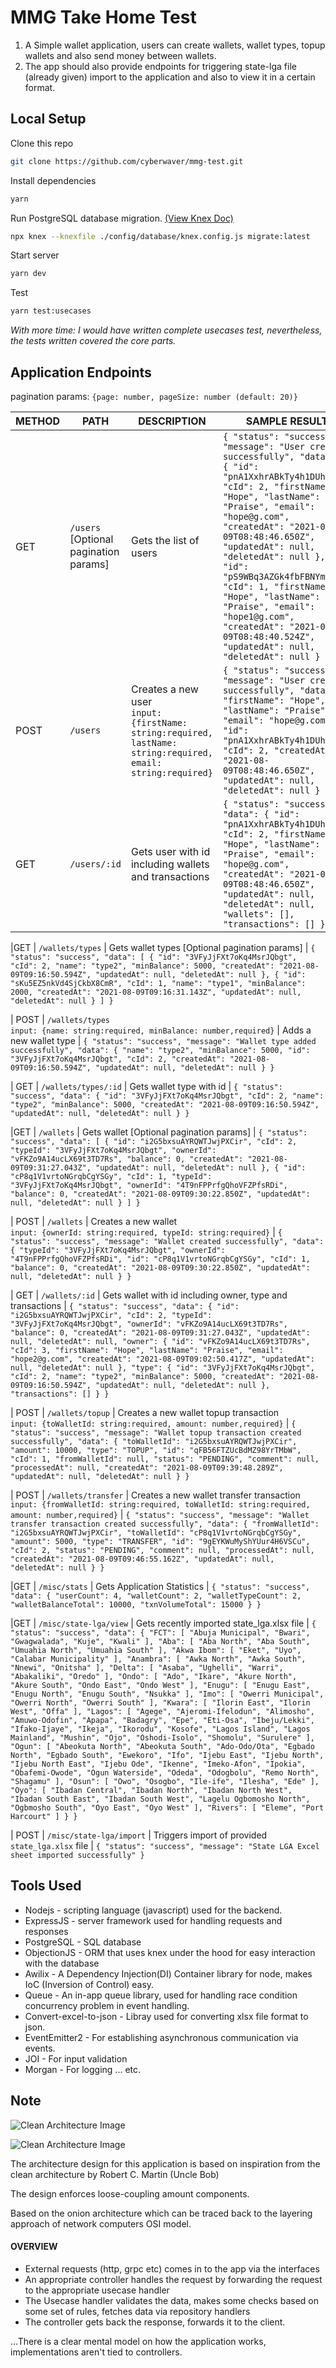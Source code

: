 # MMG Take Home Test

1. A Simple wallet application, users can create wallets, wallet types, topup wallets and also send money between wallets.
2. The app should also provide endpoints for triggering state-lga file (already given) import to the application and also to view it in a certain format.

## Local Setup

Clone this repo

```bash
git clone https://github.com/cyberwaver/mmg-test.git
```

Install dependencies

```bash
yarn
```

Run PostgreSQL database migration. [(View Knex Doc)](http://knexjs.org/)

```bash
npx knex --knexfile ./config/database/knex.config.js migrate:latest
```

Start server

```bash
yarn dev
```

Test

```bash
yarn test:usecases
```

_With more time: I would have written complete usecases test, nevertheless, the tests written covered the core parts._

## Application Endpoints

pagination params: `{page: number, pageSize: number (default: 20)}`

| METHOD | PATH                                  | DESCRIPTION                                                                                                       | SAMPLE RESULT                                                                                                                                                                                                                                                                                                                                                                                                                                                                |
| ------ | ------------------------------------- | ----------------------------------------------------------------------------------------------------------------- | ---------------------------------------------------------------------------------------------------------------------------------------------------------------------------------------------------------------------------------------------------------------------------------------------------------------------------------------------------------------------------------------------------------------------------------------------------------------------------- |
| GET    | `/users` [Optional pagination params] | Gets the list of users                                                                                            | `{ "status": "success", "message": "User created successfully", "data": [ { "id": "pnA1XxhrABkTy4h1DUhEpA", "cId": 2, "firstName": "Hope", "lastName": "Praise", "email": "hope@g.com", "createdAt": "2021-08-09T08:48:46.650Z", "updatedAt": null, "deletedAt": null }, { "id": "pS9WBq3AZGk4fbFBNYmshU", "cId": 1, "firstName": "Hope", "lastName": "Praise", "email": "hope1@g.com", "createdAt": "2021-08-09T08:48:40.524Z", "updatedAt": null, "deletedAt": null } ] }` |
| POST   | `/users`                              | Creates a new user <br/> `input: {firstName: string:required, lastName: string:required, email: string:required}` | `{ "status": "success", "message": "User created successfully", "data": { "firstName": "Hope", "lastName": "Praise", "email": "hope@g.com", "id": "pnA1XxhrABkTy4h1DUhEpA", "cId": 2, "createdAt": "2021-08-09T08:48:46.650Z", "updatedAt": null, "deletedAt": null } }`                                                                                                                                                                                                     |
| GET    | `/users/:id`                          | Gets user with id including wallets and transactions                                                              | `{ "status": "success", "data": { "id": "pnA1XxhrABkTy4h1DUhEpA", "cId": 2, "firstName": "Hope", "lastName": "Praise", "email": "hope@g.com", "createdAt": "2021-08-09T08:48:46.650Z", "updatedAt": null, "deletedAt": null, "wallets": [], "transactions": [] } }`                                                                                                                                                                                                          |

|GET | `/wallets/types` | Gets wallet types [Optional pagination params] | `{ "status": "success", "data": [ { "id": "3VFyJjFXt7oKq4MsrJQbgt", "cId": 2, "name": "type2", "minBalance": 5000, "createdAt": "2021-08-09T09:16:50.594Z", "updatedAt": null, "deletedAt": null }, { "id": "sKu5EZ5nkVd4SjCkbX8CmR", "cId": 1, "name": "type1", "minBalance": 2000, "createdAt": "2021-08-09T09:16:31.143Z", "updatedAt": null, "deletedAt": null } ] }`

| POST | `/wallets/types` <br/> `input: {name: string:required, minBalance: number,required}` | Adds a new wallet type | `{ "status": "success", "message": "Wallet type added successfully", "data": { "name": "type2", "minBalance": 5000, "id": "3VFyJjFXt7oKq4MsrJQbgt", "cId": 2, "createdAt": "2021-08-09T09:16:50.594Z", "updatedAt": null, "deletedAt": null } }`

| GET | `/wallets/types/:id` | Gets wallet type with id | `{ "status": "success", "data": { "id": "3VFyJjFXt7oKq4MsrJQbgt", "cId": 2, "name": "type2", "minBalance": 5000, "createdAt": "2021-08-09T09:16:50.594Z", "updatedAt": null, "deletedAt": null } }`

|GET | `/wallets` | Gets wallet [Optional pagination params] | `{ "status": "success", "data": [ { "id": "i2G5bxsuAYRQWTJwjPXCir", "cId": 2, "typeId": "3VFyJjFXt7oKq4MsrJQbgt", "ownerId": "vFKZo9A14ucLX69t3TD7Rs", "balance": 0, "createdAt": "2021-08-09T09:31:27.043Z", "updatedAt": null, "deletedAt": null }, { "id": "cP8q1V1vrtoNGrqbCgYSGy", "cId": 1, "typeId": "3VFyJjFXt7oKq4MsrJQbgt", "ownerId": "4T9nFPPrfgQhoVFZPfsRDi", "balance": 0, "createdAt": "2021-08-09T09:30:22.850Z", "updatedAt": null, "deletedAt": null } ] }`

| POST | `/wallets` | Creates a new wallet <br/> `input: {ownerId: string:required, typeId: string:required}` | `{ "status": "success", "message": "Wallet created successfully", "data": { "typeId": "3VFyJjFXt7oKq4MsrJQbgt", "ownerId": "4T9nFPPrfgQhoVFZPfsRDi", "id": "cP8q1V1vrtoNGrqbCgYSGy", "cId": 1, "balance": 0, "createdAt": "2021-08-09T09:30:22.850Z", "updatedAt": null, "deletedAt": null } }`

| GET | `/wallets/:id` | Gets wallet with id including owner, type and transactions | `{ "status": "success", "data": { "id": "i2G5bxsuAYRQWTJwjPXCir", "cId": 2, "typeId": "3VFyJjFXt7oKq4MsrJQbgt", "ownerId": "vFKZo9A14ucLX69t3TD7Rs", "balance": 0, "createdAt": "2021-08-09T09:31:27.043Z", "updatedAt": null, "deletedAt": null, "owner": { "id": "vFKZo9A14ucLX69t3TD7Rs", "cId": 3, "firstName": "Hope", "lastName": "Praise", "email": "hope2@g.com", "createdAt": "2021-08-09T09:02:50.417Z", "updatedAt": null, "deletedAt": null }, "type": { "id": "3VFyJjFXt7oKq4MsrJQbgt", "cId": 2, "name": "type2", "minBalance": 5000, "createdAt": "2021-08-09T09:16:50.594Z", "updatedAt": null, "deletedAt": null }, "transactions": [] } }`

| POST | `/wallets/topup` | Creates a new wallet topup transaction <br/> `input: {toWalletId: string:required, amount: number,required}` | `{ "status": "success", "message": "Wallet topup transaction created successfully", "data": { "toWalletId": "i2G5bxsuAYRQWTJwjPXCir", "amount": 10000, "type": "TOPUP", "id": "qFB56FTZUcBdMZ98YrTMbW", "cId": 1, "fromWalletId": null, "status": "PENDING", "comment": null, "processedAt": null, "createdAt": "2021-08-09T09:39:48.289Z", "updatedAt": null, "deletedAt": null } }`

| POST | `/wallets/transfer` | Creates a new wallet transfer transaction <br/> `input: {fromWalletId: string:required, toWalletId: string:required, amount: number,required}` | `{ "status": "success", "message": "Wallet transfer transaction created successfully", "data": { "fromWalletId": "i2G5bxsuAYRQWTJwjPXCir", "toWalletId": "cP8q1V1vrtoNGrqbCgYSGy", "amount": 5000, "type": "TRANSFER", "id": "9gEYKWuMyShYUur4H6VSCu", "cId": 2, "status": "PENDING", "comment": null, "processedAt": null, "createdAt": "2021-08-09T09:46:55.162Z", "updatedAt": null, "deletedAt": null } }`

|GET | `/misc/stats` | Gets Application Statistics | `{ "status": "success", "data": { "userCount": 4, "walletCount": 2, "walletTypeCount": 2, "walletBalanceTotal": 10000, "txnVolumeTotal": 15000 } }`

|GET | `/misc/state-lga/view` | Gets recently imported state_lga.xlsx file | `{ "status": "success", "data": { "FCT": [ "Abuja Municipal", "Bwari", "Gwagwalada", "Kuje", "Kwali" ], "Aba": [ "Aba North", "Aba South", "Umuahia North", "Umuahia South" ], "Akwa Ibom": [ "Eket", "Uyo", "Calabar Municipality" ], "Anambra": [ "Awka North", "Awka South", "Nnewi", "Onitsha" ], "Delta": [ "Asaba", "Ughelli", "Warri", "Abakaliki", "Oredo" ], "Ondo": [ "Ado", "Ikare", "Akure North", "Akure South", "Ondo East", "Ondo West" ], "Enugu": [ "Enugu East", "Enugu North", "Enugu South", "Nsukka" ], "Imo": [ "Owerri Municipal", "Owerri North", "Owerri South" ], "Kwara": [ "Ilorin East", "Ilorin West", "Offa" ], "Lagos": [ "Agege", "Ajeromi-Ifelodun", "Alimosho", "Amuwo-Odofin", "Apapa", "Badagry", "Epe", "Eti-Osa", "Ibeju/Lekki", "Ifako-Ijaye", "Ikeja", "Ikorodu", "Kosofe", "Lagos Island", "Lagos Mainland", "Mushin", "Ojo", "Oshodi-Isolo", "Shomolu", "Surulere" ], "Ogun": [ "Abeokuta North", "Abeokuta South", "Ado-Odo/Ota", "Egbado North", "Egbado South", "Ewekoro", "Ifo", "Ijebu East", "Ijebu North", "Ijebu North East", "Ijebu Ode", "Ikenne", "Imeko-Afon", "Ipokia", "Obafemi-Owode", "Ogun Waterside", "Odeda", "Odogbolu", "Remo North", "Shagamu" ], "Osun": [ "Owo", "Osogbo", "Ile-ife", "Ilesha", "Ede" ], "Oyo": [ "Ibadan Central", "Ibadan North", "Ibadan North West", "Ibadan South East", "Ibadan South West", "Lagelu Ogbomosho North", "Ogbmosho South", "Oyo East", "Oyo West" ], "Rivers": [ "Eleme", "Port Harcourt" ] } }`

| POST | `/misc/state-lga/import` | Triggers import of provided `state_lga.xlsx` file | `{ "status": "success", "message": "State LGA Excel sheet imported successfully" }`

## Tools Used

- Nodejs - scripting language (javascript) used for the backend.
- ExpressJS - server framework used for handling requests and responses
- PostgreSQL - SQL database
- ObjectionJS - ORM that uses knex under the hood for easy interaction with the database
- Awilix - A Dependency Injection(DI) Container library for node, makes IoC (Inversion of Control) easy.
- Queue - An in-app queue library, used for handling race condition concurrency problem in event handling.
- Convert-excel-to-json - Libray used for converting xlsx file format to json.
- EventEmitter2 - For establishing asynchronous communication via events.
- JOI - For input validation
- Morgan - For logging
  ... etc.

## Note

![Clean Architecture Image](/assets/clean-architecture-1.png)

![Clean Architecture Image](/assets/clean-architecture-2.png)

The architecture design for this application is based on inspiration from the clean architecture by Robert C. Martin (Uncle Bob)

The design enforces loose-coupling amount components.

Based on the onion architecture which can be traced back to the layering approach of network computers OSI model.

#### OVERVIEW

- External requests (http, grpc etc) comes in to the app via the interfaces
- An appropriate controller handles the request by forwarding the request to the appropriate usecase handler
- The Usecase handler validates the data, makes some checks based on some set of rules, fetches data via repository handlers
- The controller gets back the response, forwards it to the client.

...There is a clear mental model on how the application works, implementations aren't tied to controllers.
